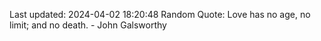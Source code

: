 Last updated: 2024-04-02 18:20:48
Random Quote: Love has no age, no limit; and no death. - John Galsworthy